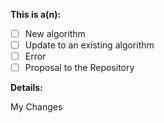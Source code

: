 <!-- Thanks for filing an issue! Before submitting, please fill in the following information. -->

<!--Required Information-->

**This is a(n):**
<!-- choose one by changing [ ] to [x] -->
- [ ] New algorithm
- [ ] Update to an existing algorithm
- [ ] Error
- [ ] Proposal to the Repository

**Details:**
<!-- Details of algorithm to be added/updated -->

My Changes
